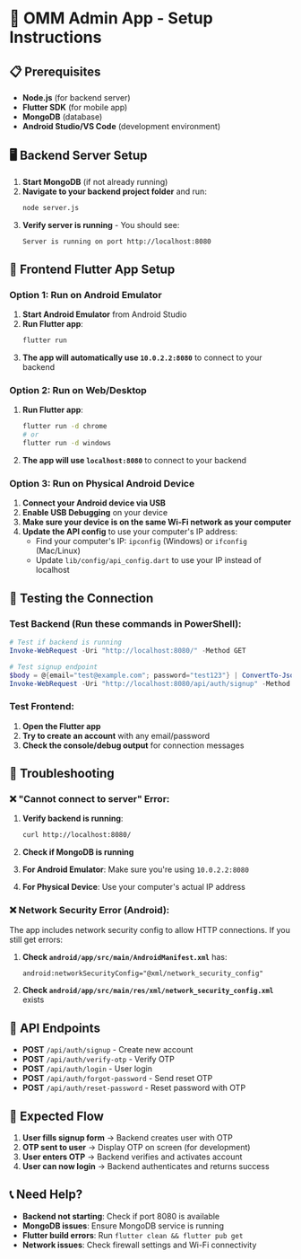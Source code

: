 # 🚀 OMM Admin App - Setup Instructions

## 📋 Prerequisites

- **Node.js** (for backend server)
- **Flutter SDK** (for mobile app)
- **MongoDB** (database)
- **Android Studio/VS Code** (development environment)

## 🖥️ Backend Server Setup

1. **Start MongoDB** (if not already running)
2. **Navigate to your backend project folder** and run:
   ```bash
   node server.js
   ```
3. **Verify server is running** - You should see:
   ```bash
   Server is running on port http://localhost:8080
   ```

## 📱 Frontend Flutter App Setup

### Option 1: Run on Android Emulator
1. **Start Android Emulator** from Android Studio
2. **Run Flutter app**:
   ```bash
   flutter run
   ```
3. **The app will automatically use `10.0.2.2:8080`** to connect to your backend

### Option 2: Run on Web/Desktop
1. **Run Flutter app**:
   ```bash
   flutter run -d chrome
   # or
   flutter run -d windows
   ```
2. **The app will use `localhost:8080`** to connect to your backend

### Option 3: Run on Physical Android Device
1. **Connect your Android device via USB**
2. **Enable USB Debugging** on your device
3. **Make sure your device is on the same Wi-Fi network as your computer**
4. **Update the API config** to use your computer's IP address:
   - Find your computer's IP: `ipconfig` (Windows) or `ifconfig` (Mac/Linux)
   - Update `lib/config/api_config.dart` to use your IP instead of localhost

## 🔧 Testing the Connection

### Test Backend (Run these commands in PowerShell):

```powershell
# Test if backend is running
Invoke-WebRequest -Uri "http://localhost:8080/" -Method GET

# Test signup endpoint
$body = @{email="test@example.com"; password="test123"} | ConvertTo-Json
Invoke-WebRequest -Uri "http://localhost:8080/api/auth/signup" -Method POST -Body $body -ContentType "application/json"
```

### Test Frontend:
1. **Open the Flutter app**
2. **Try to create an account** with any email/password
3. **Check the console/debug output** for connection messages

## 🐛 Troubleshooting

### ❌ "Cannot connect to server" Error:

1. **Verify backend is running**:
   ```bash
   curl http://localhost:8080/
   ```

2. **Check if MongoDB is running**

3. **For Android Emulator**: Make sure you're using `10.0.2.2:8080`

4. **For Physical Device**: Use your computer's actual IP address

### ❌ Network Security Error (Android):

The app includes network security config to allow HTTP connections. If you still get errors:

1. **Check `android/app/src/main/AndroidManifest.xml`** has:
   ```xml
   android:networkSecurityConfig="@xml/network_security_config"
   ```

2. **Check `android/app/src/main/res/xml/network_security_config.xml`** exists

## 📝 API Endpoints

- **POST** `/api/auth/signup` - Create new account
- **POST** `/api/auth/verify-otp` - Verify OTP
- **POST** `/api/auth/login` - User login
- **POST** `/api/auth/forgot-password` - Send reset OTP
- **POST** `/api/auth/reset-password` - Reset password with OTP

## 🎯 Expected Flow

1. **User fills signup form** → Backend creates user with OTP
2. **OTP sent to user** → Display OTP on screen (for development)
3. **User enters OTP** → Backend verifies and activates account
4. **User can now login** → Backend authenticates and returns success

## 📞 Need Help?

- **Backend not starting**: Check if port 8080 is available
- **MongoDB issues**: Ensure MongoDB service is running
- **Flutter build errors**: Run `flutter clean && flutter pub get`
- **Network issues**: Check firewall settings and Wi-Fi connectivity